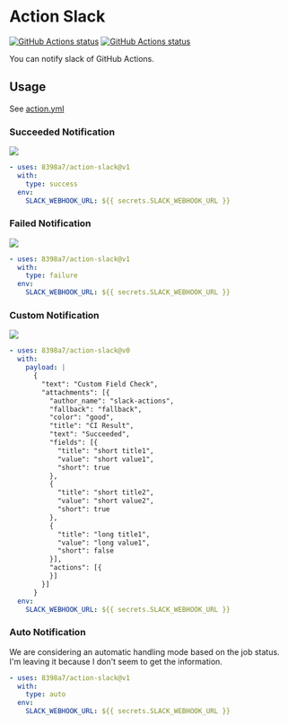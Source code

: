 # Action Slack

<p align="left">
  <a href="https://github.com/8398a7/action-slack"><img alt="GitHub Actions status" src="https://github.com/8398a7/action-slack/workflows/PR%20Checks/badge.svg"></a>
  <a href="https://github.com/8398a7/action-slack"><img alt="GitHub Actions status" src="https://github.com/8398a7/action-slack/workflows/Slack%20Checks/badge.svg"></a>
</p>

You can notify slack of GitHub Actions.

## Usage

See [action.yml](action.yml)

### Succeeded Notification

![](https://user-images.githubusercontent.com/8043276/63113235-10a59a00-bfcd-11e9-83be-2dd8662c9ebb.png)

```yaml
- uses: 8398a7/action-slack@v1
  with:
    type: success
  env:
    SLACK_WEBHOOK_URL: ${{ secrets.SLACK_WEBHOOK_URL }}
```

### Failed Notification

![](https://user-images.githubusercontent.com/8043276/63113244-14392100-bfcd-11e9-962b-03a19ba86680.png)

```yaml
- uses: 8398a7/action-slack@v1
  with:
    type: failure
  env:
    SLACK_WEBHOOK_URL: ${{ secrets.SLACK_WEBHOOK_URL }}
```

### Custom Notification

![](https://user-images.githubusercontent.com/8043276/63113021-9f65e700-bfcc-11e9-97cf-9a962c7ce611.png)

```yaml
- uses: 8398a7/action-slack@v0
  with:
    payload: |
      {
        "text": "Custom Field Check",
        "attachments": [{
          "author_name": "slack-actions",
          "fallback": "fallback",
          "color": "good",
          "title": "CI Result",
          "text": "Succeeded",
          "fields": [{
            "title": "short title1",
            "value": "short value1",
            "short": true
          },
          {
            "title": "short title2",
            "value": "short value2",
            "short": true
          },
          {
            "title": "long title1",
            "value": "long value1",
            "short": false
          }],
          "actions": [{
          }]
        }]
      }
  env:
    SLACK_WEBHOOK_URL: ${{ secrets.SLACK_WEBHOOK_URL }}
```

### Auto Notification

We are considering an automatic handling mode based on the job status.  
I'm leaving it because I don't seem to get the information.

```yaml
- uses: 8398a7/action-slack@v1
  with:
    type: auto
  env:
    SLACK_WEBHOOK_URL: ${{ secrets.SLACK_WEBHOOK_URL }}
```
